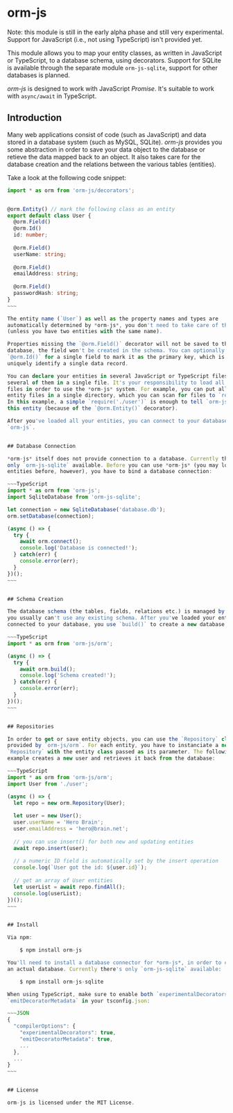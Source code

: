 # orm-js

Note: this module is still in the early alpha phase and still very experimental.
Support for JavaScript (i.e., not using TypeScript) isn't provided yet.

This module allows you to map your entity classes, as written in JavaScript or
TypeScript, to a database schema, using decorators. Support for SQLite is
available through the separate module `orm-js-sqlite`, support for other
databases is planned.

*orm-js* is designed to work with JavaScript *Promise*. It's suitable to work
with `async/await` in TypeScript.


## Introduction

Many web applications consist of code (such as JavaScript) and data stored in a
database system (such as MySQL, SQLite). *orm-js* provides you some abstraction
in order to save your data object to the database or retieve the data mapped
back to an object. It also takes care for the database creation and the
relations between the various tables (entities).

Take a look at the following code snippet:

```TypeScript
import * as orm from 'orm-js/decorators';


@orm.Entity() // mark the following class as an entity
export default class User {
  @orm.Field()
  @orm.Id()
  id: number;
  
  @orm.Field()
  userName: string;
  
  @orm.Field()
  emailAddress: string;
  
  @orm.Field()
  passwordHash: string;
}
~~~

The entity name (`User`) as well as the property names and types are
automatically determined by *orm-js*, you don't need to take care of the naming
(unless you have two entities with the same name).

Properties missing the `@orm.Field()` decorator will not be saved to the
database, the field won't be created in the schema. You can optionally use
`@orm.Id()` for a single field to mark it as the primary key, which is used to
uniquely identify a single data record.

You can declare your entities in several JavaScript or TypeScript files or put
several of them in a single file. It's your responsibility to load all these
files in order to use the *orm-js* system. For example, you can put all your
entity files in a single directory, which you can scan for files to `require()`.
In this example, a simple `require('./user')` is enough to tell `orm-js` about
this entity (because of the `@orm.Entity()` decorator).

After you've loaded all your entities, you can connect to your database and use
`orm-js`.


## Database Connection

*orm-js* itself does not provide connection to a database. Currently there's
only `orm-js-sqlite` available. Before you can use *orm-js* (you may load your
entities before, however), you have to bind a database connection:

~~~TypeScript
import * as orm from 'orm-js';
import SqliteDatabase from 'orm-js-sqlite';

let connection = new SqliteDatabase('database.db');
orm.setDatabase(connection);

(async () => {
  try {
    await orm.connect();
    console.log('Database is connected!');
  } catch(err) {
    console.error(err);
  }
})();
~~~


## Schema Creation

The database schema (the tables, fields, relations etc.) is managed by `orm-js`,
you usually can't use any existing schema. After you've loaded your entities and
connected to your database, you use `build()` to create a new database schema:

~~~TypeScript
import * as orm from 'orm-js/orm';

(async () => {
  try {
    await orm.build();
    console.log('Schema created!');
  } catch(err) {
    console.error(err);
  }
})();
~~~


## Repositories

In order to get or save entity objects, you can use the `Repository` class
provided by `orm-js/orm`. For each entity, you have to instanciate a new
`Repository` with the entity class passed as its parameter. The following
example creates a new user and retrieves it back from the database:

~~~TypeScript
import * as orm from 'orm-js/orm';
import User from './user';

(async () => {
  let repo = new orm.Repository(User);
  
  let user = new User();
  user.userName = 'Hero Brain';
  user.emailAddress = 'hero@brain.net';
  
  // you can use insert() for both new and updating entities
  await repo.insert(user);
  
  // a numeric ID field is automatically set by the insert operation
  console.log(`User got the id: ${user.id}`);
  
  // get an array of User entities
  let userList = await repo.findAll();
  console.log(userList);
})();
~~~


## Install

Via npm:

    $ npm install orm-js

You'll need to install a database connector for *orm-js*, in order to connect to
an actual database. Currently there's only `orm-js-sqlite` available:

    $ npm install orm-js-sqlite

When using TypeScript, make sure to enable both `experimentalDecorators` and
`emitDecoratorMetadata` in your tsconfig.json:

~~~JSON
{
  "compilerOptions": {
    "experimentalDecorators": true,
    "emitDecoratorMetadata": true,
    ...
  },
  ...
}
~~~


## License

orm-js is licensed under the MIT License.